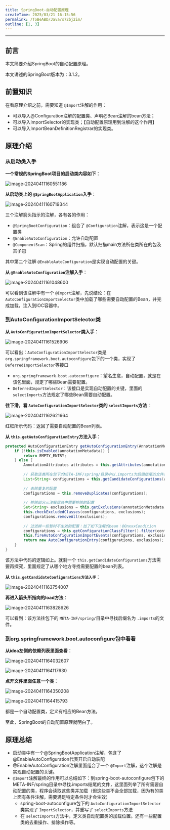 ```yaml
---
title: SpringBoot-自动配置原理
createTime: 2025/03/21 16:15:56
permalink: /ToBeABD/Java/s72bj2im/
outline: [1, 3]
---
```

---



## 前言

本文简要介绍SpringBoot的自动配置原理。

本文讲述的SpringBoot版本为：3.1.2。



## 前置知识

在看原理介绍之前，需要知道 `@Import`注解的作用：

- 可以导入@Configuration注解的配置类、声明@Bean注解的bean方法；
- 可以导入ImportSelector的实现类；【自动配置原理用到注解的这个作用】
- 可以导入ImportBeanDefinitionRegistrar的实现类。



## 原理介绍

### 从启动类入手

**一个常规的SpringBoot项目的启动类内容如下**：

![image-20240411160551186](./assets/image-20240411160551186.png)

**从启动类上的 `@SpringBootApplication`入手**：

![image-20240411160719344](./assets/image-20240411160719344.png)

三个注解箭头指示的注解，各有各的作用：

- `@SpringBootConfiguration`：组合了 `@Configuration`注解，表示这是一个配置类
- `@EnableAutoConfiguration`：允许自动配置
- `@ComponentScan`：Spring的组件扫描，默认扫描main方法所在类所在的包及其子包

其中第二个注解 `@EnableAutoConfiguration`是实现自动配置的关键。

**从 `@EnableAutoConfiguration`注解入手**：

![image-20240411161048600](./assets/image-20240411161048600.png)

可以看到该注解中有一个 `@Import`注解，先说结论：在 `AutoConfigurationImportSelector`类中加载了哪些需要自动配置的Bean，并完成加载，注入到IOC容器中。



### 到AutoConfigurationImportSelector类

**从 `AutoConfigurationImportSelector`类入手**：

![image-20240411161526906](./assets/image-20240411161526906.png)

可以看出：`AutoConfigurationImportSelector`类是 `org.springframework.boot.autoconfigure`包下的一个类，实现了 `DeferredImportSelector`等接口

- `org.springframework.boot.autoconfigure`：望名生意，自动配置，就是在该包里面，规定了哪些Bean需要配置。
- `DeferredImportSelector`：该接口是实现自动配置的关键，里面的 `selectImports`方法规定了哪些Bean需要自动配置。

**往下滑，看 `AutoConfigurationImportSelector`类的 `selectImports`方法**：

![image-20240411162621664](./assets/image-20240411162621664.png)

红框所示代码：返回了需要自动配置的Bean列表。

**从 `this.getAutoConfigurationEntry`方法入手**：

```java
protected AutoConfigurationEntry getAutoConfigurationEntry(AnnotationMetadata annotationMetadata) {
    if (!this.isEnabled(annotationMetadata)) {
        return EMPTY_ENTRY;
    } else {
        AnnotationAttributes attributes = this.getAttributes(annotationMetadata);
      
        // 获取该类所在包下的META-INF/spring/目录中以.imports为后缀结尾的文件里面的内容，作为候选配置列表
        List<String> configurations = this.getCandidateConfigurations(annotationMetadata, attributes);
      
        // 去除重复的配置
        configurations = this.removeDuplicates(configurations);
      
        // 排除部分元注解信息中需要排除的配置
        Set<String> exclusions = this.getExclusions(annotationMetadata, attributes);
        this.checkExcludedClasses(configurations, exclusions);
        configurations.removeAll(exclusions);
      
        // 过滤掉一些暂时不生效的配置：加了如下注解的bean：@OnxxxCondition
        configurations = this.getConfigurationClassFilter().filter(configurations);
        this.fireAutoConfigurationImportEvents(configurations, exclusions);
        return new AutoConfigurationEntry(configurations, exclusions);
    }
}
```

该方法中代码的逻辑如上。就剩一个 `this.getCandidateConfigurations`方法需要再探究，里面规定了从哪个地方寻找需要配置的bean列表。

**从 `this.getCandidateConfigurations方法入手`**：

![image-20240411163754007](./assets/image-20240411163754007.png)

**再进入箭头所指向的load方法**：

![image-20240411163828626](./assets/image-20240411163828626.png)

可以看到：该方法往包下的 `META-INF/spring/`目录中寻找后缀名为 `.imports`的文件。



### 到org.springframework.boot.autoconfigure包中看看

**从idea左侧的依赖列表里面查看**：

![image-20240411164032607](./assets/image-20240411164032607.png)

![image-20240411164117630](./assets/image-20240411164117630.png)

**点开文件里面任意一个类**：

![image-20240411164350208](./assets/image-20240411164350208.png)

![image-20240411164415793](./assets/image-20240411164415793.png)

都是一个自动配置类，定义有相应的Bean方法。

至此，SpringBoot的自动配置原理就明白了。



## 原理总结

- 启动类中有一个@SpringBootApplication注解，包含了@EnableAutoConfiguration代表开启自动装配
- @EnableAutoConfiguration注解里面组合了一个 `@Import`注解，这个注解是实现自动配置的关键。
- `@Import`注解最终的作用可以总结如下：到spring-boot-autoconfigure包下的META-INF/spring目录中寻找.imports结尾的文件，这里面列举了所有需要自动配置的类，程序会读取这些类并加载（但这些类不会全部加载，因为有的类上面有条件注解，需要满足特定条件时才会生效）
  - spring-boot-autoconfigure包下的 `AutoConfigurationImportSelector`类实现了 `ImportSelector`，并重写了 `selectImports`方法
  - 在 `selectImports`方法中，定义类自动配置类的加载位置。还有一些配置类的去重操作、排除操作等。
